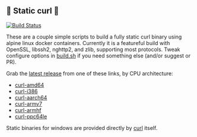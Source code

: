 :mechanical_arm: Static curl :mechanical_arm:
-----------
[![Build Status](https://ci.moparisthe.best/job/moparisthebest/job/static-curl/job/master/badge/icon%3Fstyle=plastic)](https://ci.moparisthe.best/job/moparisthebest/job/static-curl/job/master/)

These are a couple simple scripts to build a fully static curl binary using alpine linux docker containers.  Currently it is a featureful build with OpenSSL, libssh2, nghttp2, and zlib, supporting most protocols.  Tweak configure options in [build.sh](build.sh#L50) if you need something else (and/or suggest or PR).

Grab the [latest release](https://github.com/moparisthebest/static-curl/releases/latest) from one of these links, by CPU architecture:
  - [curl-amd64](https://github.com/moparisthebest/static-curl/releases/latest/download/curl-amd64)
  - [curl-i386](https://github.com/moparisthebest/static-curl/releases/latest/download/curl-i386)
  - [curl-aarch64](https://github.com/moparisthebest/static-curl/releases/latest/download/curl-aarch64)
  - [curl-armv7](https://github.com/moparisthebest/static-curl/releases/latest/download/curl-armv7)
  - [curl-armhf](https://github.com/moparisthebest/static-curl/releases/latest/download/curl-armhf)
  - [curl-ppc64le](https://github.com/moparisthebest/static-curl/releases/latest/download/curl-ppc64le)

Static binaries for windows are provided directly by [curl](https://curl.haxx.se/windows/) itself.
